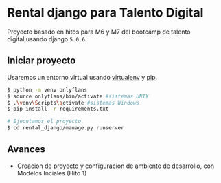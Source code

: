 # Rental django para Talento Digital

Proyecto basado en hitos para M6 y M7 del bootcamp de talento digital,usando django `5.0.6`.

## Iniciar proyecto

Usaremos un entorno virtual usando [virtualenv](https://virtualenv.pypa.io) y [pip](https://pip.pypa.io).

```bash
$ python -m venv onlyflans
$ source onlyflans/bin/activate #sistemas UNIX
$ .\venv\Scripts\activate #sistemas Windows
$ pip install -r requirements.txt

# Ejecutamos el proyecto.
$ cd rental_django/manage.py runserver
```


## Avances 

* Creacion de proyecto y configuracion de ambiente de desarrollo, con Modelos Inciales (Hito 1)
